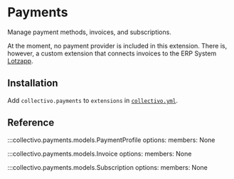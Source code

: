 # Payments

Manage payment methods, invoices, and subscriptions.

At the moment, no payment provider is included in this extension. There is, however, a custom extension that connects invoices to the ERP System [Lotzapp](https://github.com/MILA-Wien/collectivo-mila/tree/main/collectivo/extensions/mila/lotzapp).

## Installation

Add `collectivo.payments` to `extensions` in [`collectivo.yml`](reference.md#settings).

## Reference

:::collectivo.payments.models.PaymentProfile
    options:
        members: None

:::collectivo.payments.models.Invoice
    options:
        members: None

:::collectivo.payments.models.Subscription
    options:
        members: None
